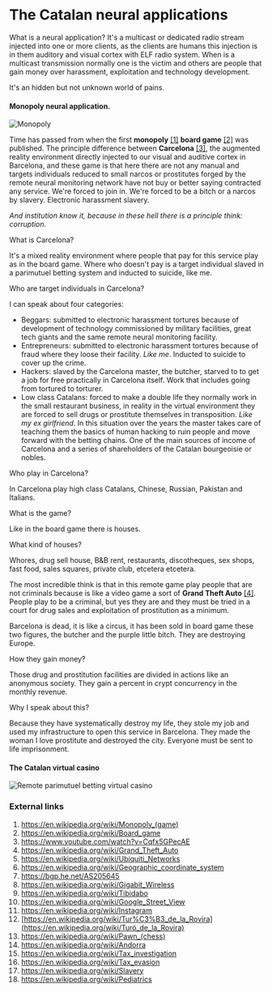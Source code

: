 # The Catalan neural applications

What is a neural application? It's a multicast or dedicated radio stream injected into one or more clients, as the clients are humans this injection is in them auditory and visual cortex with ELF radio system. When is a multicast transmission normally one is the victim and others are people that gain money over harassment, exploitation and technology development.

It's an hidden but not unknown world of pains.

#### Monopoly neural application.

![Monopoly](http://telecomlobby.com/Images/01-This-Is-What-the-First-Ever-Monopoly-Game-Looked-Like-courtesy-Thomas-E-Forsyth.jpg)

Time has passed from when the first **monopoly** [[1]](https://en.wikipedia.org/wiki/Monopoly_(game)) **board game** [[2]](https://en.wikipedia.org/wiki/Board_game) was published. The principle difference between **Carcelona** [[3]](https://www.youtube.com/watch?v=Cqfx5GPecAE), the augmented reality environment directly injected to our visual and auditive cortex in Barcelona, and these game is that here there are not any manual and targets individuals reduced to small narcos or prostitutes forged by the remote neural monitoring network have not buy or better saying contracted any service. We're forced to join in. We're forced to be a bitch or a narcos by slavery. Electronic harassment slavery.  

*And institution know it, because in these hell there is a principle think: corruption.*

What is Carcelona?

It's a mixed reality environment where people that pay for this service play as in the board game. Where who doesn't pay is a target individual slaved in a parimutuel betting system and inducted to suicide, like me. 

Who are target individuals in Carcelona?

I can speak about four categories:

- Beggars: submitted to electronic harassment tortures because of development of technology commissioned by military facilities, great tech giants and the same remote neural monitoring facility.
- Entrepreneurs: submitted to electronic harassment tortures because of fraud where they loose their facility. *Like me*. Inducted to suicide to cover up the crime.
- Hackers: slaved by the Carcelona master, the butcher, starved to to get a job for free practically in Carcelona itself. Work that includes going from tortured to torturer.
- Low class Catalans: forced to make a double life they normally work in the small restaurant business, in reality in the virtual environment they are forced to sell drugs or prostitute themselves in transposition. *Like my ex girlfriend*. In this situation over the years the master takes care of teaching them the basics of human hacking to ruin people and move forward with the betting chains. One of the main sources of income of Carcelona and a series of shareholders of the Catalan bourgeoisie or nobles.

Who play in Carcelona?

In Carcelona play high class Catalans, Chinese, Russian, Pakistan and Italians. 

What is the game?

Like in the board game there is houses. 

What kind of houses?

Whores, drug sell house, B&B rent, restaurants, discotheques, sex shops, fast food, sales squares, private club, etcetera etcetera.

The most incredible think is that in this remote game play people that are not criminals because is like a video game a sort of **Grand Theft Auto** [[4]](https://en.wikipedia.org/wiki/Grand_Theft_Auto). People play to be a criminal, but yes they are and they must be tried in a court for drug sales and exploitation of prostitution as a minimum.

Barcelona is dead, it is like a circus, it has been sold in board game these two figures, the butcher and the purple little bitch. They are destroying Europe.

How they gain money?

Those drug and prostitution facilities are divided in actions like an anonymous society. They gain a percent in crypt concurrency in the monthly revenue.

Why I speak about this?

Because they have systematically destroy my life, they stole my job and used my infrastructure to open this service in Barcelona. They made the woman I love prostitute and destroyed the city. Everyone must be sent to life imprisonment.

#### The Catalan virtual casino

![Remote parimutuel betting virtual casino](http://telecomlobby.com/Images/pari-mutuel-betting.webp)



###  External links

1. https://en.wikipedia.org/wiki/Monopoly_(game)
2. https://en.wikipedia.org/wiki/Board_game
3. https://www.youtube.com/watch?v=Cqfx5GPecAE
4. https://en.wikipedia.org/wiki/Grand_Theft_Auto
5. https://en.wikipedia.org/wiki/Ubiquiti_Networks
6. https://en.wikipedia.org/wiki/Geographic_coordinate_system
7. https://bgp.he.net/AS205645
8. https://en.wikipedia.org/wiki/Gigabit_Wireless
9. https://en.wikipedia.org/wiki/Tibidabo
10. https://en.wikipedia.org/wiki/Google_Street_View
11. https://en.wikipedia.org/wiki/Instagram
12. [https://en.wikipedia.org/wiki/Tur%C3%B3_de_la_Rovira](https://en.wikipedia.org/wiki/Turó_de_la_Rovira)
13. https://en.wikipedia.org/wiki/Pawn_(chess)
14. https://en.wikipedia.org/wiki/Andorra
15. https://en.wikipedia.org/wiki/Tax_investigation
16. https://en.wikipedia.org/wiki/Tax_evasion
17. https://en.wikipedia.org/wiki/Slavery
18. https://en.wikipedia.org/wiki/Pediatrics

